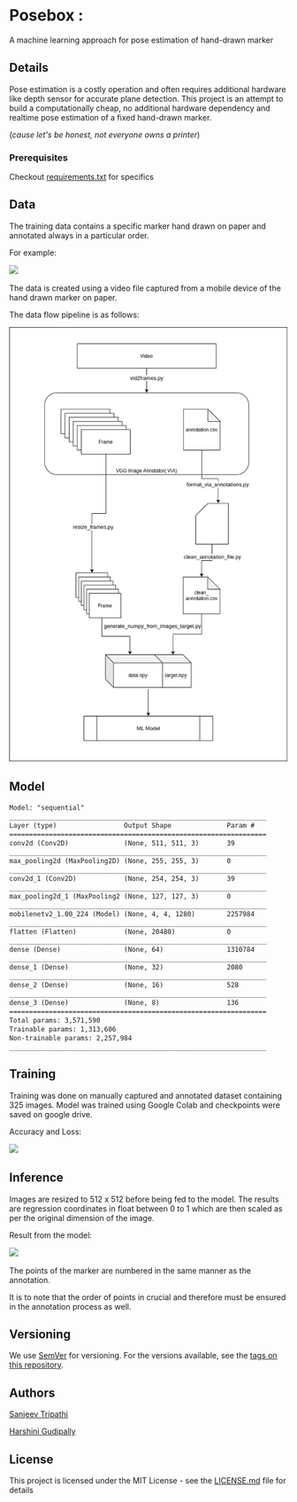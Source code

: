 # Posebox : 

A machine learning approach for pose estimation of hand-drawn marker

## Details
Pose estimation is a costly operation and often requires additional hardware like depth sensor for accurate plane detection.
This project is an attempt to build a computationally cheap, no additional hardware dependency and realtime
pose estimation of a fixed hand-drawn marker. 

(_cause let's be honest, not everyone owns a printer_)


### Prerequisites

Checkout [requirements.txt](requirements.txt) for specifics

## Data
The training data contains a specific marker hand drawn on paper and annotated always in a particular order.

For example:

![](assets/sample_data.jpg)


The data is created using a video file captured from a mobile device of the hand drawn marker on paper.

The data flow pipeline is as follows:

![](assets/dataflow_posebox.png)



## Model

```
Model: "sequential"
_________________________________________________________________
Layer (type)                 Output Shape              Param #   
=================================================================
conv2d (Conv2D)              (None, 511, 511, 3)       39        
_________________________________________________________________
max_pooling2d (MaxPooling2D) (None, 255, 255, 3)       0         
_________________________________________________________________
conv2d_1 (Conv2D)            (None, 254, 254, 3)       39        
_________________________________________________________________
max_pooling2d_1 (MaxPooling2 (None, 127, 127, 3)       0         
_________________________________________________________________
mobilenetv2_1.00_224 (Model) (None, 4, 4, 1280)        2257984   
_________________________________________________________________
flatten (Flatten)            (None, 20480)             0         
_________________________________________________________________
dense (Dense)                (None, 64)                1310784   
_________________________________________________________________
dense_1 (Dense)              (None, 32)                2080      
_________________________________________________________________
dense_2 (Dense)              (None, 16)                528       
_________________________________________________________________
dense_3 (Dense)              (None, 8)                 136       
=================================================================
Total params: 3,571,590
Trainable params: 1,313,606
Non-trainable params: 2,257,984
_________________________________________________________________

```

## Training

Training was done on manually captured and annotated dataset containing 325 images.
Model was trained using Google Colab and checkpoints were saved on google drive.

Accuracy and Loss:

![](assets/loss_graph.png)

## Inference

Images are resized to 512 x 512 before being fed to the model. The results are regression coordinates in float between 0 to 1
which are then scaled as per the original dimension of the image.

Result from the model:

![](assets/sample_eval.jpg) 

The points of the marker are numbered in the same manner as the annotation. 

It is to note that the order of points in crucial and therefore must be ensured in the annotation process as well.

## Versioning

We use [SemVer](http://semver.org/) for versioning. For the versions available, see the [tags on this repository](https://github.com/sanjeev309/posebox/tags). 

## Authors

[Sanjeev Tripathi](https://www.linkedin.com/in/sanjeev309/)

[Harshini Gudipally](https://www.linkedin.com/in/harshini-gudipally/)


## License

This project is licensed under the MIT License - see the [LICENSE.md](LICENSE.md) file for details
